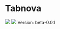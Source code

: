 # Tabnova

<img src=https://lordaxi.github.io/Tabnova-Assets/Tabnova.png>
<img src=https://lordaxi.github.io/Tabnova-Assets/screenshot-beta-0.0.1.png>
Version: beta-0.0.1
